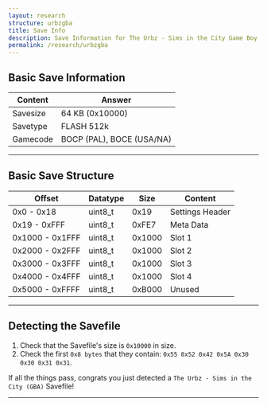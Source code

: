 ```yaml
---
layout: research
structure: urbzgba
title: Save Info
description: Save Information for The Urbz - Sims in the City Game Boy Advance.
permalink: /research/urbzgba
---
```


## Basic Save Information

| Content  | Answer                                               |
| -------- | ---------------------------------------------------- |
| Savesize | 64 KB (0x10000)                                      |
| Savetype | FLASH 512k                                           |
| Gamecode | BOCP (PAL), BOCE (USA/NA)                            |

<hr>


## Basic Save Structure

| Offset          | Datatype | Size   | Content         |
| --------------- | -------- | ------ | --------------- |
| 0x0 - 0x18      | uint8_t  | 0x19   | Settings Header |
| 0x19 - 0xFFF    | uint8_t  | 0xFE7  | Meta Data       |
| 0x1000 - 0x1FFF | uint8_t  | 0x1000 | Slot 1          |
| 0x2000 - 0x2FFF | uint8_t  | 0x1000 | Slot 2          |
| 0x3000 - 0x3FFF | uint8_t  | 0x1000 | Slot 3          |
| 0x4000 - 0x4FFF | uint8_t  | 0x1000 | Slot 4          |
| 0x5000 - 0xFFFF | uint8_t  | 0xB000 | Unused          |

<hr>


## Detecting the Savefile
1. Check that the Savefile's size is `0x10000` in size.
2. Check the first `0x8 bytes` that they contain: `0x55 0x52 0x42 0x5A 0x30 0x30 0x31 0x31`.

If all the things pass, congrats you just detected a `The Urbz - Sims in the City (GBA)` Savefile!
<hr>